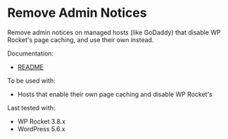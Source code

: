 # Remove Admin Notices

Remove admin notices on managed hosts (like GoDaddy) that disable WP Rocket's page caching, and use their own instead.

Documentation:
* [README](https://github.com/bhadaway/wp-rocket-remove-admin-notices/blob/main/readme.md)

To be used with:
* Hosts that enable their own page caching and disable WP Rocket's

Last tested with:
* WP Rocket 3.8.x
* WordPress 5.6.x
